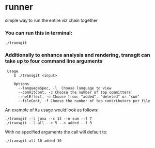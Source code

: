# runner
simple way to run the entire viz chain together


### You can run this in terminal:
```
./transgit
```

### Additionally to enhance analysis and rendering, transgit can take up to four command line arguments
```
 Usage
    $ ./transgit <input>

	Options
	  --languageSpec, -l  Choose language to view
	  --commitCont, -c Choose the number of top committers
	  --netEffect, -n Choose from: "added", "deleted" or "sum"
	  --fileCont, -f Choose the number of top contributors per file
```
      
An example of its usage would look as follows:
      
```
./transgit --l java --c 13 --n sum --f 7
./transgit --l all --c 5 --n added --f 3
```

With no specified arguments the call will default to:
```
./transgit all 10 added 10
```
